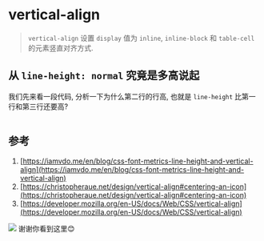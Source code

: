 # vertical-align
> `vertical-align` 设置 `display` 值为 `inline`, `inline-block` 和 `table-cell` 的元素竖直对齐方式.

## 从 `line-height: normal` 究竟是多高说起
我们先来看一段代码, 分析一下为什么第二行的行高, 也就是 `line-height` 比第一行和第三行还要高?


```html
```

## 参考
1. [https://iamvdo.me/en/blog/css-font-metrics-line-height-and-vertical-align](https://iamvdo.me/en/blog/css-font-metrics-line-height-and-vertical-align)
2. [https://christopheraue.net/design/vertical-align#centering-an-icon](https://christopheraue.net/design/vertical-align#centering-an-icon)
2. [https://developer.mozilla.org/en-US/docs/Web/CSS/vertical-align](https://developer.mozilla.org/en-US/docs/Web/CSS/vertical-align)

![](../image/)
谢谢你看到这里😊